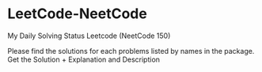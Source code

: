 # LeetCode-NeetCode
My Daily Solving Status Leetcode (NeetCode 150)

Please find the solutions for each problems listed by names in the package.
Get the Solution + Explanation and Description